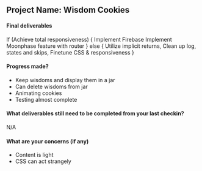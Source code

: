 ## Project Name: Wisdom Cookies

#### Final deliverables
If (Achieve total responsiveness) {
  Implement Firebase
  Implement Moonphase feature with router
} else {
  Utilize implicit returns,
  Clean up log, states and skips,
  Finetune CSS & responsiveness
}

#### Progress made?
- Keep wisdoms and display them in a jar
- Can delete wisdoms from jar
- Animating cookies
- Testing almost complete

#### What deliverables still need to be completed from your last checkin?
N/A

#### What are your concerns (if any)
- Content is light
- CSS can act strangely
